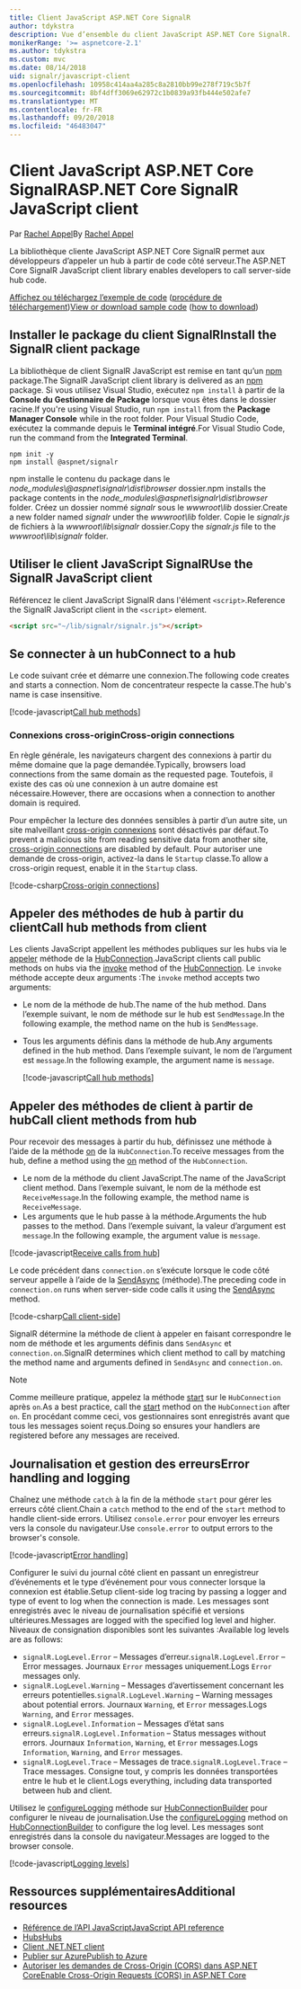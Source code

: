 ```yaml
---
title: Client JavaScript ASP.NET Core SignalR
author: tdykstra
description: Vue d’ensemble du client JavaScript ASP.NET Core SignalR.
monikerRange: '>= aspnetcore-2.1'
ms.author: tdykstra
ms.custom: mvc
ms.date: 08/14/2018
uid: signalr/javascript-client
ms.openlocfilehash: 10958c414aa4a285c8a2810bb99e278f719c5b7f
ms.sourcegitcommit: 8bf4dff3069e62972c1b0839a93fb444e502afe7
ms.translationtype: MT
ms.contentlocale: fr-FR
ms.lasthandoff: 09/20/2018
ms.locfileid: "46483047"
---
```

# <a name="aspnet-core-signalr-javascript-client"></a><span data-ttu-id="310bb-103">Client JavaScript ASP.NET Core SignalR</span><span class="sxs-lookup"><span data-stu-id="310bb-103">ASP.NET Core SignalR JavaScript client</span></span>

<span data-ttu-id="310bb-104">Par [Rachel Appel](http://twitter.com/rachelappel)</span><span class="sxs-lookup"><span data-stu-id="310bb-104">By [Rachel Appel](http://twitter.com/rachelappel)</span></span>

<span data-ttu-id="310bb-105">La bibliothèque cliente JavaScript ASP.NET Core SignalR permet aux développeurs d’appeler un hub à partir de code côté serveur.</span><span class="sxs-lookup"><span data-stu-id="310bb-105">The ASP.NET Core SignalR JavaScript client library enables developers to call server-side hub code.</span></span>

<span data-ttu-id="310bb-106">[Affichez ou téléchargez l’exemple de code](https://github.com/aspnet/Docs/tree/live/aspnetcore/signalr/javascript-client/sample) ([procédure de téléchargement](xref:tutorials/index#how-to-download-a-sample))</span><span class="sxs-lookup"><span data-stu-id="310bb-106">[View or download sample code](https://github.com/aspnet/Docs/tree/live/aspnetcore/signalr/javascript-client/sample) ([how to download](xref:tutorials/index#how-to-download-a-sample))</span></span>

## <a name="install-the-signalr-client-package"></a><span data-ttu-id="310bb-107">Installer le package du client SignalR</span><span class="sxs-lookup"><span data-stu-id="310bb-107">Install the SignalR client package</span></span>

<span data-ttu-id="310bb-108">La bibliothèque de client SignalR JavaScript est remise en tant qu’un [npm](https://www.npmjs.com/) package.</span><span class="sxs-lookup"><span data-stu-id="310bb-108">The SignalR JavaScript client library is delivered as an [npm](https://www.npmjs.com/) package.</span></span> <span data-ttu-id="310bb-109">Si vous utilisez Visual Studio, exécutez `npm install` à partir de la **Console du Gestionnaire de Package** lorsque vous êtes dans le dossier racine.</span><span class="sxs-lookup"><span data-stu-id="310bb-109">If you're using Visual Studio, run `npm install` from the **Package Manager Console** while in the root folder.</span></span> <span data-ttu-id="310bb-110">Pour Visual Studio Code, exécutez la commande depuis le **Terminal intégré**.</span><span class="sxs-lookup"><span data-stu-id="310bb-110">For Visual Studio Code, run the command from the **Integrated Terminal**.</span></span>

  ```console
  npm init -y
  npm install @aspnet/signalr
  ```

<span data-ttu-id="310bb-111">npm installe le contenu du package dans le *node_modules\\@aspnet\signalr\dist\browser* dossier.</span><span class="sxs-lookup"><span data-stu-id="310bb-111">npm installs the package contents in the *node_modules\\@aspnet\signalr\dist\browser* folder.</span></span> <span data-ttu-id="310bb-112">Créez un dossier nommé *signalr* sous le *wwwroot\\lib* dossier.</span><span class="sxs-lookup"><span data-stu-id="310bb-112">Create a new folder named *signalr* under the *wwwroot\\lib* folder.</span></span> <span data-ttu-id="310bb-113">Copie le *signalr.js* de fichiers à la *wwwroot\lib\signalr* dossier.</span><span class="sxs-lookup"><span data-stu-id="310bb-113">Copy the *signalr.js* file to the *wwwroot\lib\signalr* folder.</span></span>

## <a name="use-the-signalr-javascript-client"></a><span data-ttu-id="310bb-114">Utiliser le client JavaScript SignalR</span><span class="sxs-lookup"><span data-stu-id="310bb-114">Use the SignalR JavaScript client</span></span>

<span data-ttu-id="310bb-115">Référencez le client JavaScript SignalR dans l'élément `<script>`.</span><span class="sxs-lookup"><span data-stu-id="310bb-115">Reference the SignalR JavaScript client in the `<script>` element.</span></span>

```html
<script src="~/lib/signalr/signalr.js"></script>
```

## <a name="connect-to-a-hub"></a><span data-ttu-id="310bb-116">Se connecter à un hub</span><span class="sxs-lookup"><span data-stu-id="310bb-116">Connect to a hub</span></span>

<span data-ttu-id="310bb-117">Le code suivant crée et démarre une connexion.</span><span class="sxs-lookup"><span data-stu-id="310bb-117">The following code creates and starts a connection.</span></span> <span data-ttu-id="310bb-118">Nom de concentrateur respecte la casse.</span><span class="sxs-lookup"><span data-stu-id="310bb-118">The hub's name is case insensitive.</span></span>

[!code-javascript[Call hub methods](javascript-client/sample/wwwroot/js/chat.js?range=9-12,28)]

### <a name="cross-origin-connections"></a><span data-ttu-id="310bb-119">Connexions cross-origin</span><span class="sxs-lookup"><span data-stu-id="310bb-119">Cross-origin connections</span></span>

<span data-ttu-id="310bb-120">En règle générale, les navigateurs chargent des connexions à partir du même domaine que la page demandée.</span><span class="sxs-lookup"><span data-stu-id="310bb-120">Typically, browsers load connections from the same domain as the requested page.</span></span> <span data-ttu-id="310bb-121">Toutefois, il existe des cas où une connexion à un autre domaine est nécessaire.</span><span class="sxs-lookup"><span data-stu-id="310bb-121">However, there are occasions when a connection to another domain is required.</span></span>

<span data-ttu-id="310bb-122">Pour empêcher la lecture des données sensibles à partir d’un autre site, un site malveillant [cross-origin connexions](xref:security/cors) sont désactivés par défaut.</span><span class="sxs-lookup"><span data-stu-id="310bb-122">To prevent a malicious site from reading sensitive data from another site, [cross-origin connections](xref:security/cors) are disabled by default.</span></span> <span data-ttu-id="310bb-123">Pour autoriser une demande de cross-origin, activez-la dans le `Startup` classe.</span><span class="sxs-lookup"><span data-stu-id="310bb-123">To allow a cross-origin request, enable it in the `Startup` class.</span></span>

[!code-csharp[Cross-origin connections](javascript-client/sample/Startup.cs?highlight=29-35,56)]

## <a name="call-hub-methods-from-client"></a><span data-ttu-id="310bb-124">Appeler des méthodes de hub à partir du client</span><span class="sxs-lookup"><span data-stu-id="310bb-124">Call hub methods from client</span></span>

<span data-ttu-id="310bb-125">Les clients JavaScript appellent les méthodes publiques sur les hubs via le [appeler](/javascript/api/%40aspnet/signalr/hubconnection#invoke) méthode de la [HubConnection](/javascript/api/%40aspnet/signalr/hubconnection).</span><span class="sxs-lookup"><span data-stu-id="310bb-125">JavaScript clients call public methods on hubs via the [invoke](/javascript/api/%40aspnet/signalr/hubconnection#invoke) method of the [HubConnection](/javascript/api/%40aspnet/signalr/hubconnection).</span></span> <span data-ttu-id="310bb-126">Le `invoke` méthode accepte deux arguments :</span><span class="sxs-lookup"><span data-stu-id="310bb-126">The `invoke` method accepts two arguments:</span></span>

* <span data-ttu-id="310bb-127">Le nom de la méthode de hub.</span><span class="sxs-lookup"><span data-stu-id="310bb-127">The name of the hub method.</span></span> <span data-ttu-id="310bb-128">Dans l’exemple suivant, le nom de méthode sur le hub est `SendMessage`.</span><span class="sxs-lookup"><span data-stu-id="310bb-128">In the following example, the method name on the hub is `SendMessage`.</span></span>
* <span data-ttu-id="310bb-129">Tous les arguments définis dans la méthode de hub.</span><span class="sxs-lookup"><span data-stu-id="310bb-129">Any arguments defined in the hub method.</span></span> <span data-ttu-id="310bb-130">Dans l’exemple suivant, le nom de l’argument est `message`.</span><span class="sxs-lookup"><span data-stu-id="310bb-130">In the following example, the argument name is `message`.</span></span>

  [!code-javascript[Call hub methods](javascript-client/sample/wwwroot/js/chat.js?range=24)]

## <a name="call-client-methods-from-hub"></a><span data-ttu-id="310bb-131">Appeler des méthodes de client à partir de hub</span><span class="sxs-lookup"><span data-stu-id="310bb-131">Call client methods from hub</span></span>

<span data-ttu-id="310bb-132">Pour recevoir des messages à partir du hub, définissez une méthode à l’aide de la méthode [on](/javascript/api/%40aspnet/signalr/hubconnection#on) de la `HubConnection`.</span><span class="sxs-lookup"><span data-stu-id="310bb-132">To receive messages from the hub, define a method using the [on](/javascript/api/%40aspnet/signalr/hubconnection#on) method of the `HubConnection`.</span></span>

* <span data-ttu-id="310bb-133">Le nom de la méthode du client JavaScript.</span><span class="sxs-lookup"><span data-stu-id="310bb-133">The name of the JavaScript client method.</span></span> <span data-ttu-id="310bb-134">Dans l’exemple suivant, le nom de la méthode est `ReceiveMessage`.</span><span class="sxs-lookup"><span data-stu-id="310bb-134">In the following example, the method name is `ReceiveMessage`.</span></span>
* <span data-ttu-id="310bb-135">Les arguments que le hub passe à la méthode.</span><span class="sxs-lookup"><span data-stu-id="310bb-135">Arguments the hub passes to the method.</span></span> <span data-ttu-id="310bb-136">Dans l’exemple suivant, la valeur d’argument est `message`.</span><span class="sxs-lookup"><span data-stu-id="310bb-136">In the following example, the argument value is `message`.</span></span>

[!code-javascript[Receive calls from hub](javascript-client/sample/wwwroot/js/chat.js?range=14-19)]

<span data-ttu-id="310bb-137">Le code précédent dans `connection.on` s’exécute lorsque le code côté serveur appelle à l’aide de la [SendAsync](/dotnet/api/microsoft.aspnetcore.signalr.clientproxyextensions.sendasync) (méthode).</span><span class="sxs-lookup"><span data-stu-id="310bb-137">The preceding code in `connection.on` runs when server-side code calls it using the [SendAsync](/dotnet/api/microsoft.aspnetcore.signalr.clientproxyextensions.sendasync) method.</span></span>

[!code-csharp[Call client-side](javascript-client/sample/hubs/chathub.cs?range=8-11)]

<span data-ttu-id="310bb-138">SignalR détermine la méthode de client à appeler en faisant correspondre le nom de méthode et les arguments définis dans `SendAsync` et `connection.on`.</span><span class="sxs-lookup"><span data-stu-id="310bb-138">SignalR determines which client method to call by matching the method name and arguments defined in `SendAsync` and `connection.on`.</span></span>

> [!NOTE]
> <span data-ttu-id="310bb-139">Comme meilleure pratique, appelez la méthode [start](/javascript/api/%40aspnet/signalr/hubconnection#start) sur le `HubConnection` après `on`.</span><span class="sxs-lookup"><span data-stu-id="310bb-139">As a best practice, call the [start](/javascript/api/%40aspnet/signalr/hubconnection#start) method on the `HubConnection` after `on`.</span></span> <span data-ttu-id="310bb-140">En procédant comme ceci, vos gestionnaires sont enregistrés avant que tous les messages soient reçus.</span><span class="sxs-lookup"><span data-stu-id="310bb-140">Doing so ensures your handlers are registered before any messages are received.</span></span>

## <a name="error-handling-and-logging"></a><span data-ttu-id="310bb-141">Journalisation et gestion des erreurs</span><span class="sxs-lookup"><span data-stu-id="310bb-141">Error handling and logging</span></span>

<span data-ttu-id="310bb-142">Chaînez une méthode `catch` à la fin de la méthode `start` pour gérer les erreurs côté client.</span><span class="sxs-lookup"><span data-stu-id="310bb-142">Chain a `catch` method to the end of the `start` method to handle client-side errors.</span></span> <span data-ttu-id="310bb-143">Utilisez `console.error` pour envoyer les erreurs vers la console du navigateur.</span><span class="sxs-lookup"><span data-stu-id="310bb-143">Use `console.error` to output errors to the browser's console.</span></span>

[!code-javascript[Error handling](javascript-client/sample/wwwroot/js/chat.js?range=28)]

<span data-ttu-id="310bb-144">Configurer le suivi du journal côté client en passant un enregistreur d’événements et le type d’événement pour vous connecter lorsque la connexion est établie.</span><span class="sxs-lookup"><span data-stu-id="310bb-144">Setup client-side log tracing by passing a logger and type of event to log when the connection is made.</span></span> <span data-ttu-id="310bb-145">Les messages sont enregistrés avec le niveau de journalisation spécifié et versions ultérieures.</span><span class="sxs-lookup"><span data-stu-id="310bb-145">Messages are logged with the specified log level and higher.</span></span> <span data-ttu-id="310bb-146">Niveaux de consignation disponibles sont les suivantes :</span><span class="sxs-lookup"><span data-stu-id="310bb-146">Available log levels are as follows:</span></span>

* <span data-ttu-id="310bb-147">`signalR.LogLevel.Error` &ndash; Messages d’erreur.</span><span class="sxs-lookup"><span data-stu-id="310bb-147">`signalR.LogLevel.Error` &ndash; Error messages.</span></span> <span data-ttu-id="310bb-148">Journaux `Error` messages uniquement.</span><span class="sxs-lookup"><span data-stu-id="310bb-148">Logs `Error` messages only.</span></span>
* <span data-ttu-id="310bb-149">`signalR.LogLevel.Warning` &ndash; Messages d’avertissement concernant les erreurs potentielles.</span><span class="sxs-lookup"><span data-stu-id="310bb-149">`signalR.LogLevel.Warning` &ndash; Warning messages about potential errors.</span></span> <span data-ttu-id="310bb-150">Journaux `Warning`, et `Error` messages.</span><span class="sxs-lookup"><span data-stu-id="310bb-150">Logs `Warning`, and `Error` messages.</span></span>
* <span data-ttu-id="310bb-151">`signalR.LogLevel.Information` &ndash; Messages d’état sans erreurs.</span><span class="sxs-lookup"><span data-stu-id="310bb-151">`signalR.LogLevel.Information` &ndash; Status messages without errors.</span></span> <span data-ttu-id="310bb-152">Journaux `Information`, `Warning`, et `Error` messages.</span><span class="sxs-lookup"><span data-stu-id="310bb-152">Logs `Information`, `Warning`, and `Error` messages.</span></span>
* <span data-ttu-id="310bb-153">`signalR.LogLevel.Trace` &ndash; Messages de trace.</span><span class="sxs-lookup"><span data-stu-id="310bb-153">`signalR.LogLevel.Trace` &ndash; Trace messages.</span></span> <span data-ttu-id="310bb-154">Consigne tout, y compris les données transportées entre le hub et le client.</span><span class="sxs-lookup"><span data-stu-id="310bb-154">Logs everything, including data transported between hub and client.</span></span>

<span data-ttu-id="310bb-155">Utilisez le [configureLogging](/javascript/api/%40aspnet/signalr/hubconnectionbuilder#configurelogging) méthode sur [HubConnectionBuilder](/javascript/api/%40aspnet/signalr/hubconnectionbuilder) pour configurer le niveau de journalisation.</span><span class="sxs-lookup"><span data-stu-id="310bb-155">Use the [configureLogging](/javascript/api/%40aspnet/signalr/hubconnectionbuilder#configurelogging) method on [HubConnectionBuilder](/javascript/api/%40aspnet/signalr/hubconnectionbuilder) to configure the log level.</span></span> <span data-ttu-id="310bb-156">Les messages sont enregistrés dans la console du navigateur.</span><span class="sxs-lookup"><span data-stu-id="310bb-156">Messages are logged to the browser console.</span></span>

[!code-javascript[Logging levels](javascript-client/sample/wwwroot/js/chat.js?range=9-12)]

## <a name="additional-resources"></a><span data-ttu-id="310bb-157">Ressources supplémentaires</span><span class="sxs-lookup"><span data-stu-id="310bb-157">Additional resources</span></span>

* [<span data-ttu-id="310bb-158">Référence de l’API JavaScript</span><span class="sxs-lookup"><span data-stu-id="310bb-158">JavaScript API reference</span></span>](/javascript/api/?view=signalr-js-latest)
* [<span data-ttu-id="310bb-159">Hubs</span><span class="sxs-lookup"><span data-stu-id="310bb-159">Hubs</span></span>](xref:signalr/hubs)
* [<span data-ttu-id="310bb-160">Client .NET</span><span class="sxs-lookup"><span data-stu-id="310bb-160">.NET client</span></span>](xref:signalr/dotnet-client)
* [<span data-ttu-id="310bb-161">Publier sur Azure</span><span class="sxs-lookup"><span data-stu-id="310bb-161">Publish to Azure</span></span>](xref:signalr/publish-to-azure-web-app)
* [<span data-ttu-id="310bb-162">Autoriser les demandes de Cross-Origin (CORS) dans ASP.NET Core</span><span class="sxs-lookup"><span data-stu-id="310bb-162">Enable Cross-Origin Requests (CORS) in ASP.NET Core</span></span>](xref:security/cors)
